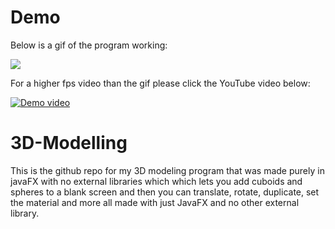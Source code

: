 # Demo
Below is a gif of the program working:

![](https://github.com/Michael-Perdue/Michael-Perdue.github.io/blob/main/assets/3D-Modelling-Demo.gif)

For a higher fps video than the gif please click the YouTube video below:

[![Demo video](http://img.youtube.com/vi/Ou8jlbjl4M8/0.jpg)](http://www.youtube.com/watch?v=Ou8jlbjl4M8)

# 3D-Modelling
This is the github repo for my 3D modeling program that was made purely in javaFX with no external libraries which which lets you add cuboids and spheres to a blank screen and then you can translate, rotate, duplicate, set the material and more all made with just JavaFX and no other external library.
